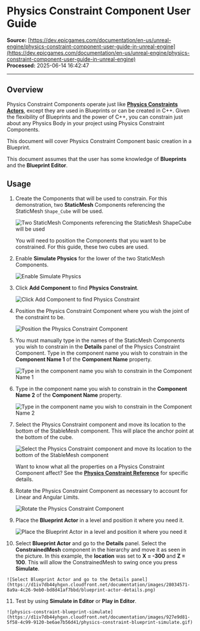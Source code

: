 # Physics Constraint Component User Guide

**Source:** [https://dev.epicgames.com/documentation/en-us/unreal-engine/physics-constraint-component-user-guide-in-unreal-engine](https://dev.epicgames.com/documentation/en-us/unreal-engine/physics-constraint-component-user-guide-in-unreal-engine)  
**Processed:** 2025-06-14 16:42:47

---

## Overview

Physics Constraint Components operate just like **[Physics Constraints Actors](/documentation/en-us/unreal-engine/constraints-user-guide-in-unreal-engine)**, except they are used in Blueprints or can be created in C++. Given the flexibility of Blueprints and the power of C++, you can constrain just about any Physics Body in your project using Physics Constraint Components.

This document will cover Physics Constraint Component basic creation in a Blueprint.

This document assumes that the user has some knowledge of **Blueprints** and the **Blueprint Editor**.

## Usage

1.  Create the Components that will be used to constrain. For this demonstration, two **StaticMesh** Components referencing the StaticMesh `Shape_Cube` will be used.
    
    ![Two StaticMesh Components referencing the StaticMesh ShapeCube will be used](https://d1iv7db44yhgxn.cloudfront.net/documentation/images/7f5cba1a-bcc7-4487-8721-e15a81563d4d/physics-constraint-blueprint-cubes.png)
    
    You will need to position the Components that you want to be constrained. For this guide, these two cubes are used.
    
2.  Enable **Simulate Physics** for the lower of the two StaticMesh Components.
    
    ![Enable Simulate Physics](https://d1iv7db44yhgxn.cloudfront.net/documentation/images/5db37929-4af7-49e0-927f-c7cf6e135ccd/simulate-physics.png)
3.  Click **Add Component** to find **Physics Constraint**.
    
    ![Click Add Component to find Physics Constraint](https://d1iv7db44yhgxn.cloudfront.net/documentation/images/7f4cf794-14b3-4b55-aa08-591735047cab/physics-constraint-blueprint-add-constraint.png)
4.  Position the Physics Constraint Component where you wish the joint of the constraint to be.
    
    ![Position the Physics Constraint Component](https://d1iv7db44yhgxn.cloudfront.net/documentation/images/2849c110-a975-4171-a9c6-186a6c5af1d0/physics-constraint-blueprint-location.png)
5.  You must manually type in the names of the StaticMesh Components you wish to constrain in the **Details** panel of the Physics Constraint Component. Type in the component name you wish to constrain in the **Component Name 1** of the **Component Name** property.
    
    ![Type in the component name you wish to constrain in the Component Name 1](https://d1iv7db44yhgxn.cloudfront.net/documentation/images/29592d77-ebf2-4f68-9390-2a49633dc098/physics-constraint-blueprint-component-1.png)
6.  Type in the component name you wish to constrain in the **Component Name 2** of the **Component Name** property.
    
    ![Type in the component name you wish to constrain in the Component Name 2](https://d1iv7db44yhgxn.cloudfront.net/documentation/images/6afcbed1-9008-4d43-b550-52895052dd6b/physics-constraint-blueprint-red-blue-2.png)
7.  Select the Physics Constraint component and move its location to the bottom of the StableMesh component. This will place the anchor point at the bottom of the cube.
    
    ![Select the Physics Constraint component and move its location to the bottom of the StableMesh component](https://d1iv7db44yhgxn.cloudfront.net/documentation/images/9f8a4073-45e4-4ca4-89d1-6d4e8686bd61/physics-constraint-blueprint-components.png)
    
    Want to know what all the properties on a Physics Constraint Component affect? See the **[Physics Constraint Reference](/documentation/en-us/unreal-engine/physics-constraint-reference-in-unreal-engine)** for specific details.
    
8.  Rotate the Physics Constraint Component as necessary to account for Linear and Angular Limits.
    
    ![Rotate the Physics Constraint Component](https://d1iv7db44yhgxn.cloudfront.net/documentation/images/c44daee5-e5d2-426c-8f07-2f865acf3e31/physics-constraint-blueprint-rotated.png)
9.  Place the **Blueprint Actor** in a level and position it where you need it.
    
    ![Place the Blueprint Actor in a level and position it where you need it](https://d1iv7db44yhgxn.cloudfront.net/documentation/images/82c3f488-617e-4f40-99dc-b1df166882be/physics-constraint-blueprint-into-world.png)
10.  Select **Blueprint Actor** and go to the **Details** panel. Select the **ConstrainedMesh** component in the hierarchy and move it as seen in the picture. In this example, the **location** was set to **X = -300** and **Z = 100**. This will allow the ConstrainedMesh to swing once you press **Simulate**.
    
    ![Select Blueprint Actor and go to the Details panel](https://d1iv7db44yhgxn.cloudfront.net/documentation/images/28034571-8a9a-4c26-9eb0-bd8d41af7bbd/blueprint-actor-details.png)
11.  Test by using **Simulate in Editor** or **Play in Editor**.
    
    ![physics-constraint-blueprint-simulate](https://d1iv7db44yhgxn.cloudfront.net/documentation/images/927e9d81-5f58-4c99-9120-be6ae7b56d41/physics-constraint-blueprint-simulate.gif)